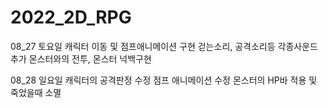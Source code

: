 # 2022_2D_RPG

08_27 토요일
캐릭터 이동 및 점프애니메이션 구현
걷는소리, 공격소리등 각종사운드 추가
몬스터와의 전투, 몬스터 넉백구현

08_28 일요일
캐릭터의 공격판정 수정
점프 애니메이션 수정
몬스터의 HP바 적용 및 죽었을때 소멸  
